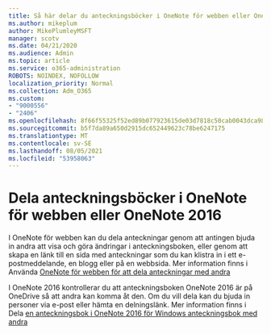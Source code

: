 ```yaml
---
title: Så här delar du anteckningsböcker i OneNote för webben eller OneNote 2016
ms.author: mikeplum
author: MikePlumleyMSFT
manager: scotv
ms.date: 04/21/2020
ms.audience: Admin
ms.topic: article
ms.service: o365-administration
ROBOTS: NOINDEX, NOFOLLOW
localization_priority: Normal
ms.collection: Adm_O365
ms.custom:
- "9000556"
- "2406"
ms.openlocfilehash: 8f66f55325f52ed89b077923615de03d7818c50cab0043dca98aadca3e725bc8
ms.sourcegitcommit: b5f7da89a650d2915dc652449623c78be6247175
ms.translationtype: MT
ms.contentlocale: sv-SE
ms.lasthandoff: 08/05/2021
ms.locfileid: "53958063"
---
```

# <a name="share-notebooks-in-onenote-for-the-web-or-onenote-2016"></a>Dela anteckningsböcker i OneNote för webben eller OneNote 2016

I OneNote för webben kan du dela anteckningar genom att antingen bjuda in andra att visa och göra ändringar i anteckningsboken, eller genom att skapa en länk till en sida med anteckningar som du kan klistra in i ett e-postmeddelande, en blogg eller på en webbsida. Mer information finns i Använda [OneNote för webben för att dela anteckningar med andra](https://support.office.com/article/D3481FBE-E06C-4883-B7E9-B2EE9F38AED3)

I OneNote 2016 kontrollerar du att anteckningsboken OneNote 2016 är på OneDrive så att andra kan komma åt den. Om du vill dela kan du bjuda in personer via e-post eller hämta en delningslänk. Mer information finns i Dela [en anteckningsbok i OneNote 2016 för Windows anteckningsbok med andra](https://support.office.com/article/d14b6033-7a95-4536-9216-bb0a5e0f8285)